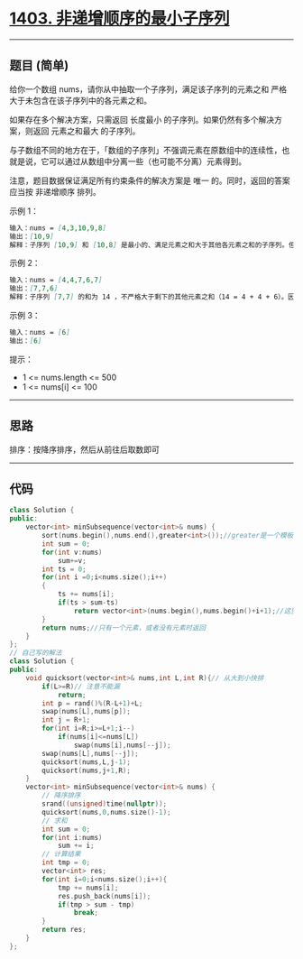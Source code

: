 # [1403. 非递增顺序的最小子序列](https://leetcode.cn/problems/minimum-subsequence-in-non-increasing-order/description/)

---

## 题目 (简单)

给你一个数组 nums，请你从中抽取一个子序列，满足该子序列的元素之和 严格 大于未包含在该子序列中的各元素之和。  

如果存在多个解决方案，只需返回 长度最小 的子序列。如果仍然有多个解决方案，则返回 元素之和最大 的子序列。  

与子数组不同的地方在于，「数组的子序列」不强调元素在原数组中的连续性，也就是说，它可以通过从数组中分离一些（也可能不分离）元素得到。  

注意，题目数据保证满足所有约束条件的解决方案是 唯一 的。同时，返回的答案应当按 非递增顺序 排列。  

示例 1：  

```markdown
输入：nums = [4,3,10,9,8]
输出：[10,9]
解释：子序列 [10,9] 和 [10,8] 是最小的、满足元素之和大于其他各元素之和的子序列。但是 [10,9] 的元素之和最大。 
```

示例 2：  

```markdown
输入：nums = [4,4,7,6,7]
输出：[7,7,6]
解释：子序列 [7,7] 的和为 14 ，不严格大于剩下的其他元素之和（14 = 4 + 4 + 6）。因此，[7,6,7] 是满足题意的最小子序列。注意，元素按非递增顺序返回。  
```

示例 3：  

```markdown
输入：nums = [6]
输出：[6]
```

提示：

- 1 <= nums.length <= 500
- 1 <= nums[i] <= 100

---

## 思路

排序：按降序排序，然后从前往后取数即可

---

## 代码

```C++
class Solution {
public:
    vector<int> minSubsequence(vector<int>& nums) {
        sort(nums.begin(),nums.end(),greater<int>());//greater是一个模板函数，用于比较
        int sum = 0;
        for(int v:nums)
            sum+=v;
        int ts = 0;
        for(int i =0;i<nums.size();i++)
        {
            ts += nums[i];
            if(ts > sum-ts)
                return vector<int>(nums.begin(),nums.begin()+i+1);//这里构造不取右界，所有+1,才能取到i
        }
        return nums;//只有一个元素，或者没有元素时返回
    }
};
// 自己写的解法
class Solution {
public:
    void quicksort(vector<int>& nums,int L,int R){// 从大到小快排
        if(L>=R)// 注意不能漏
            return;
        int p = rand()%(R-L+1)+L;
        swap(nums[L],nums[p]);
        int j = R+1;
        for(int i=R;i>=L+1;i--)
            if(nums[i]<=nums[L])
                swap(nums[i],nums[--j]);
        swap(nums[L],nums[--j]);
        quicksort(nums,L,j-1);
        quicksort(nums,j+1,R);
    }
    vector<int> minSubsequence(vector<int>& nums) {
        // 降序排序
        srand((unsigned)time(nullptr));
        quicksort(nums,0,nums.size()-1);
        // 求和
        int sum = 0;
        for(int i:nums)
            sum += i;
        // 计算结果
        int tmp = 0;
        vector<int> res;
        for(int i=0;i<nums.size();i++){
            tmp += nums[i];
            res.push_back(nums[i]);
            if(tmp > sum - tmp)
                break;
        }
        return res;
    }
};
```
